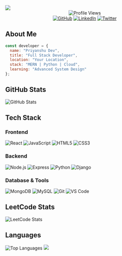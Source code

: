 <img src="https://capsule-render.vercel.app/api?type=waving&color=6A5ACD&height=200&section=header&text=Priyanshu%20Dev&fontSize=40&fontColor=FFFFFF&animation=fadeIn&fontAlignY=35&desc=Full%20Stack%20Developer&descAlignY=55"/>

<!-- VISIT COUNTER -->
<div align="center">
  <img src="https://komarev.com/ghpvc/?username=priyanshudevs&color=6A5ACD&style=flat" alt="Profile Views"/>
</div>

<!-- SOCIAL LINKS (CENTERED) -->
<div align="center">
  <a href="https://github.com/priyansudev" target="_blank"><img src="https://img.shields.io/badge/GitHub-6A5ACD?style=for-the-badge&logo=github&logoColor=white" alt="GitHub"/></a>
  <a href="https://linkedin.com/in/priyanshudev1" target="_blank"><img src="https://img.shields.io/badge/-LinkedIn-6A5ACD?style=for-the-badge&logo=linkedin&logoColor=white" alt="LinkedIn"/></a>
  <a href="https://twitter.com/priyansudev" target="_blank"><img src="https://img.shields.io/badge/-Twitter-6A5ACD?style=for-the-badge&logo=twitter&logoColor=white" alt="Twitter"/></a>
</div>

<!-- ABOUT ME -->
## About Me
```javascript
const developer = {
  name: "Priyanshu Dev",
  title: "Full Stack Developer",
  location: "Your Location",
  stack: "MERN | Python | Cloud",
  learning: "Advanced System Design"
};
```

<!-- GITHUB STATS -->
## GitHub Stats
<img src="https://github-readme-stats.vercel.app/api?username=priyansudev&show_icons=true&theme=tokyonight&hide_border=true" alt="GitHub Stats"/>

<!-- TECH STACK -->
## Tech Stack

### Frontend
<p>
  <img src="https://img.shields.io/badge/React-6A5ACD?style=for-the-badge&logo=react&logoColor=white" alt="React"/>
  <img src="https://img.shields.io/badge/JavaScript-6A5ACD?style=for-the-badge&logo=javascript&logoColor=white" alt="JavaScript"/>
  <img src="https://img.shields.io/badge/HTML5-6A5ACD?style=for-the-badge&logo=html5&logoColor=white" alt="HTML5"/>
  <img src="https://img.shields.io/badge/CSS3-6A5ACD?style=for-the-badge&logo=css3&logoColor=white" alt="CSS3"/>
</p>

### Backend
<p>
  <img src="https://img.shields.io/badge/Node.js-6A5ACD?style=for-the-badge&logo=node.js&logoColor=white" alt="Node.js"/>
  <img src="https://img.shields.io/badge/Express-6A5ACD?style=for-the-badge&logo=express&logoColor=white" alt="Express"/>
  <img src="https://img.shields.io/badge/Python-6A5ACD?style=for-the-badge&logo=python&logoColor=white" alt="Python"/>
  <img src="https://img.shields.io/badge/Django-6A5ACD?style=for-the-badge&logo=django&logoColor=white" alt="Django"/>
</p>

### Database & Tools
<p>
  <img src="https://img.shields.io/badge/MongoDB-6A5ACD?style=for-the-badge&logo=mongodb&logoColor=white" alt="MongoDB"/>
  <img src="https://img.shields.io/badge/MySQL-6A5ACD?style=for-the-badge&logo=mysql&logoColor=white" alt="MySQL"/>
  <img src="https://img.shields.io/badge/Git-6A5ACD?style=for-the-badge&logo=git&logoColor=white" alt="Git"/>
  <img src="https://img.shields.io/badge/VS_Code-6A5ACD?style=for-the-badge&logo=visual-studio-code&logoColor=white" alt="VS Code"/>
</p>


<!-- LEETCODE STATS -->
<div align="left">
 <h2 align="left">LeetCode Stats</h2>
<div align="left">
  <img src="https://leetcard.jacoblin.cool/priyanshudev?theme=dark&font=Roboto&ext=heatmap" alt="LeetCode Stats" />
</div>
</div>


<!-- LANGUAGES -->
## Languages
<img src="https://github-readme-stats.vercel.app/api/top-langs/?username=prd3v&layout=compact&theme=tokyonight&hide_border=true" alt="Top Languages"/>

<img src="https://capsule-render.vercel.app/api?type=waving&color=6A5ACD&height=120&section=footer&animation=fadeIn&reversal=true"/>
